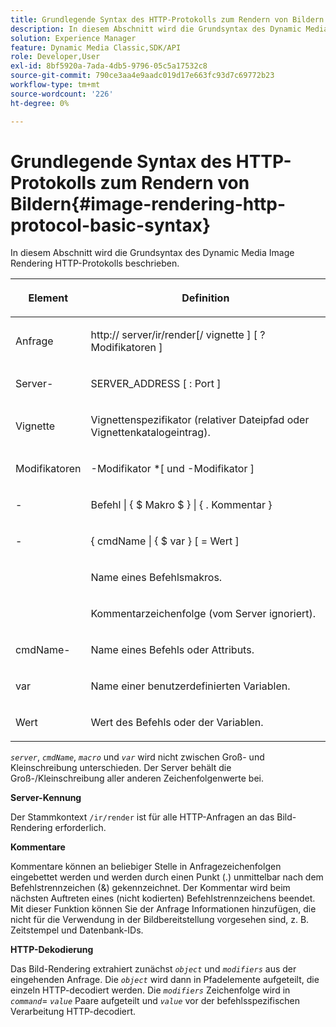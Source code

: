 ```yaml
---
title: Grundlegende Syntax des HTTP-Protokolls zum Rendern von Bildern
description: In diesem Abschnitt wird die Grundsyntax des Dynamic Media Image Rendering HTTP-Protokolls beschrieben.
solution: Experience Manager
feature: Dynamic Media Classic,SDK/API
role: Developer,User
exl-id: 8bf5920a-7ada-4db5-9796-05c5a17532c8
source-git-commit: 790ce3aa4e9aadc019d17e663fc93d7c69772b23
workflow-type: tm+mt
source-wordcount: '226'
ht-degree: 0%

---
```


# Grundlegende Syntax des HTTP-Protokolls zum Rendern von Bildern{#image-rendering-http-protocol-basic-syntax}

In diesem Abschnitt wird die Grundsyntax des Dynamic Media Image Rendering HTTP-Protokolls beschrieben.

<table id="table_0A7D7207EE6D4B08B62BE8620EBE0B25"> 
 <thead> 
  <tr> 
   <th colname="col1" class="entry"> <p>Element </p> </th> 
   <th colname="col2" class="entry"> <p>Definition </p> </th> 
  </tr> 
 </thead>
 <tbody> 
  <tr> 
   <td colname="col1"> <p><span class="varname"> Anfrage</span> </p> </td> 
   <td colname="col2"> <p>http://<span class="varname"> server</span>/ir/render[/<span class="varname"> vignette</span> ] [ ?<span class="varname"> Modifikatoren</span> ] </p> </td> 
  </tr> 
  <tr> 
   <td colname="col1"> <p><span class="varname"> Server-</span> </p> </td> 
   <td colname="col2"> <p><span class="varname"> SERVER_ADDRESS</span> [ :<span class="varname"> Port</span> ] </p> </td> 
  </tr> 
  <tr> 
   <td colname="col1"> <p><span class="varname"> Vignette </span> </p> </td> 
   <td colname="col2"> <p>Vignettenspezifikator (relativer Dateipfad oder Vignettenkatalogeintrag). </p> </td> 
  </tr> 
  <tr> 
   <td colname="col1"> <p><span class="varname"> Modifikatoren </span> </p> </td> 
   <td colname="col2"> <p><span class="varname">-Modifikator</span> *[ und <span class="varname">-Modifikator</span> ] </p> </td> 
  </tr> 
  <tr> 
   <td colname="col1"> <p><span class="varname">-</span> </p> </td> 
   <td colname="col2"> <p><span class="varname"> Befehl</span> | { $ <span class="varname"> Makro</span> $ } | { .<span class="varname"> Kommentar</span> } </p> </td> 
  </tr> 
  <tr> 
   <td colname="col1"> <p><span class="varname">-</span> </p> </td> 
   <td colname="col2"> <p>&lbrace; <span class="varname"> cmdName</span> | { $<span class="varname"> var</span> } [ = <span class="varname"> Wert</span> ] </p> </td> 
  </tr> 
  <tr> 
   <td colname="col1"> <p></span> <span class="varname"> </p> </td> 
   <td colname="col2"> <p>Name eines Befehlsmakros. </p> </td> 
  </tr> 
  <tr> 
   <td colname="col1"> <p></span> <span class="varname"> </p> </td> 
   <td colname="col2"> <p>Kommentarzeichenfolge (vom Server ignoriert). </p> </td> 
  </tr> 
  <tr> 
   <td colname="col1"> <p><span class="varname"> cmdName-</span> </p> </td> 
   <td colname="col2"> <p>Name eines Befehls oder Attributs. </p> </td> 
  </tr> 
  <tr> 
   <td colname="col1"> <p><span class="varname"> var </span> </p> </td> 
   <td colname="col2"> <p>Name einer benutzerdefinierten Variablen. </p> </td> 
  </tr> 
  <tr> 
   <td colname="col1"> <p><span class="varname"> Wert </span> </p> </td> 
   <td colname="col2"> <p>Wert des Befehls oder der Variablen. </p> </td> 
  </tr> 
 </tbody> 
</table>

*`server`*, *`cmdName`*, *`macro`* und *`var`* wird nicht zwischen Groß- und Kleinschreibung unterschieden. Der Server behält die Groß-/Kleinschreibung aller anderen Zeichenfolgenwerte bei.

**Server-Kennung**

Der Stammkontext `/ir/render` ist für alle HTTP-Anfragen an das Bild-Rendering erforderlich.

**Kommentare**

Kommentare können an beliebiger Stelle in Anfragezeichenfolgen eingebettet werden und werden durch einen Punkt (.) unmittelbar nach dem Befehlstrennzeichen (&amp;) gekennzeichnet. Der Kommentar wird beim nächsten Auftreten eines (nicht kodierten) Befehlstrennzeichens beendet. Mit dieser Funktion können Sie der Anfrage Informationen hinzufügen, die nicht für die Verwendung in der Bildbereitstellung vorgesehen sind, z. B. Zeitstempel und Datenbank-IDs.

**HTTP-Dekodierung**

Das Bild-Rendering extrahiert zunächst *`object`* und *`modifiers`* aus der eingehenden Anfrage. Die *`object`* wird dann in Pfadelemente aufgeteilt, die einzeln HTTP-decodiert werden. Die *`modifiers`* Zeichenfolge wird in *`command`*= *`value`* Paare aufgeteilt und *`value`* vor der befehlsspezifischen Verarbeitung HTTP-decodiert.
